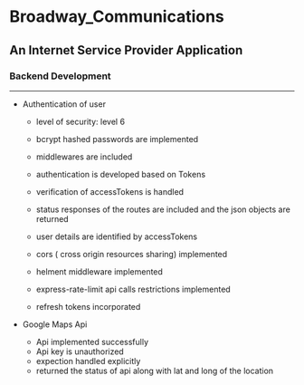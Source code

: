 # Broadway_Communications
## An Internet Service Provider Application
### Backend Development
---

- Authentication of user 

    - level of security: level 6
  
    - bcrypt hashed passwords are implemented
  
    - middlewares are included
 
    - authentication is developed based on Tokens
 
    - verification of accessTokens is handled
  
    - status responses of the routes are included and the json objects are returned
 
    - user details are identified by accessTokens

    - cors ( cross origin resources sharing) implemented
 
    - helment middleware implemented
 
    - express-rate-limit api calls restrictions implemented
 
    - refresh tokens incorporated
      
- Google Maps Api
    -   Api implemented successfully
    -   Api key is unauthorized
    -   expection handled explicitly
    -   returned the status of api along with lat and long of the location
